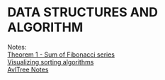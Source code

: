 # DATA STRUCTURES AND ALGORITHM

Notes:   
    [Theorem 1 - Sum of Fibonacci series](http://mathforum.org/library/drmath/view/52707.html)<br>
    [Visualizing sorting algorithms](https://www.toptal.com/developers/sorting-algorithms/)<br>
    [AvlTree Notes](https://drive.google.com/open?id=0B_dCOZyzUAVmc21udWkxaF9sdFU)<br>
